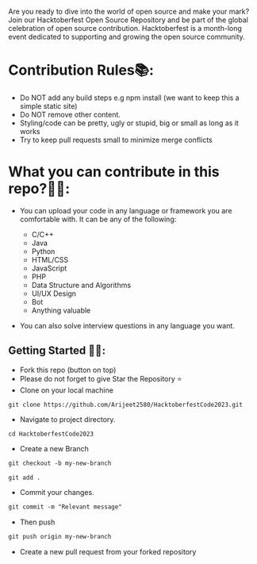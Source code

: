 Are you ready to dive into the world of open source and make your mark? Join our Hacktoberfest Open Source Repository and be part of the global celebration of open source contribution. Hacktoberfest is a month-long event dedicated to supporting and growing the open source community.

# Contribution Rules📚:

- Do NOT add any build steps e.g npm install (we want to keep this a simple static site)
- Do NOT remove other content.
- Styling/code can be pretty, ugly or stupid, big or small as long as it works
- Try to keep pull requests small to minimize merge conflicts


# What you can contribute in this repo?🤩🤩:

- You can upload your code in any language or framework you are comfortable with. It can be any of the following:
  - C/C++
  - Java
  - Python
  - HTML/CSS
  - JavaScript
  - PHP
  - Data Structure and Algorithms
  - UI/UX Design
  - Bot
  - Anything valuable

- You can also solve interview questions in any language you want.



## Getting Started 🤩🤗:

- Fork this repo (button on top)
- Please do not forget to give Star the Repository ⭐
- Clone on your local machine

```terminal
git clone https://github.com/Arijeet2580/HacktoberfestCode2023.git
```
- Navigate to project directory.
```terminal
cd HacktoberfestCode2023
```

- Create a new Branch

```markdown
git checkout -b my-new-branch
```

```markdown
git add .
```
- Commit your changes.

```markdown
git commit -m "Relevant message"
```
- Then push 
```markdown
git push origin my-new-branch
```


- Create a new pull request from your forked repository

<br>




